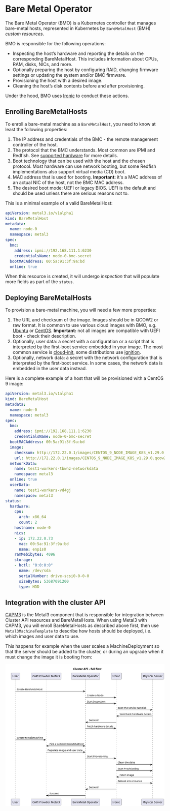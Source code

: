 # Bare Metal Operator

The Bare Metal Operator (BMO) is a Kubernetes controller that manages
bare-metal hosts, represented in Kubernetes by `BareMetalHost` (BMH) *custom
resources*.

BMO is responsible for the following operations:

- Inspecting the host’s hardware and reporting the details on the corresponding
  BareMetalHost. This includes information about CPUs, RAM, disks, NICs, and
  more.
- Optionally preparing the host by configuring RAID, changing firmware settings
  or updating the system and/or BMC firmware.
- Provisioning the host with a desired image.
- Cleaning the host’s disk contents before and after provisioning.

Under the hood, BMO uses [Ironic](../ironic/introduction) to conduct these
actions.

## Enrolling BareMetalHosts

To enroll a bare-metal machine as a `BareMetalHost`, you need to know at least
the following properties:

1. The IP address and credentials of the BMC - the remote management controller
   of the host.
2. The protocol that the BMC understands. Most common are IPMI and Redfish.
   See [supported hardware](supported_hardware) for more details.
3. Boot technology that can be used with the host and the chosen protocol.
   Most hardware can use network booting, but some Redfish implementations also
   support virtual media (CD) boot.
4. MAC address that is used for booting. **Important:** it's a MAC address of
   an actual NIC of the host, not the BMC MAC address.
5. The desired boot mode: UEFI or legacy BIOS. UEFI is the default and should
   be used unless there are serious reasons not to.

This is a minimal example of a valid BareMetalHost:

```yaml
apiVersion: metal3.io/v1alpha1
kind: BareMetalHost
metadata:
  name: node-0
  namespace: metal3
spec:
  bmc:
    address: ipmi://192.168.111.1:6230
    credentialsName: node-0-bmc-secret
  bootMACAddress: 00:5a:91:3f:9a:bd
  online: true
```

When this resource is created, it will undergo *inspection* that will populate
more fields as part of the `status`.

## Deploying BareMetalHosts

To provision a bare-metal machine, you will need a few more properties:

1. The URL and checksum of the image. Images should be in QCOW2 or raw format.
   It is common to use various cloud images with BMO, e.g.
   [Ubuntu](https://cloud-images.ubuntu.com/) or
   [CentOS](https://cloud.centos.org/centos/). **Important:** not all images
   are compatible with UEFI boot - check their description.
2. Optionally, user data: a secret with a configuration or a script that is
   interpreted by the first-boot service embedded in your image. The most
   common service is
   [cloud-init](https://cloudinit.readthedocs.io/en/latest/index.html), some
   distributions use [ignition](https://coreos.github.io/ignition/).
3. Optionally, network data: a secret with the network configuration that is
   interpreted by the first-boot service. In some cases, the network data is
   embedded in the user data instead.

Here is a complete example of a host that will be provisioned with a CentOS 9
image:

```yaml
apiVersion: metal3.io/v1alpha1
kind: BareMetalHost
metadata:
  name: node-0
  namespace: metal3
spec:
  bmc:
    address: ipmi://192.168.111.1:6230
    credentialsName: node-0-bmc-secret
  bootMACAddress: 00:5a:91:3f:9a:bd
  image:
    checksum: http://172.22.0.1/images/CENTOS_9_NODE_IMAGE_K8S_v1.29.0.qcow2.sha256sum
    url: http://172.22.0.1/images/CENTOS_9_NODE_IMAGE_K8S_v1.29.0.qcow2
  networkData:
    name: test1-workers-tbwnz-networkdata
    namespace: metal3
  online: true
  userData:
    name: test1-workers-vd4gj
    namespace: metal3
status:
  hardware:
    cpu:
      arch: x86_64
      count: 2
    hostname: node-0
    nics:
    - ip: 172.22.0.73
      mac: 00:5a:91:3f:9a:bd
      name: enp1s0
    ramMebibytes: 4096
    storage:
    - hctl: "0:0:0:0"
      name: /dev/sda
      serialNumber: drive-scsi0-0-0-0
      sizeBytes: 53687091200
      type: HDD
```

## Integration with the cluster API

[CAPM3](../capm3/introduction) is the Metal3 component that is responsible for
integration between Cluster API resources and BareMetalHosts. When using Metal3
with CAPM3, you will enroll BareMetalHosts as described above first, then use
`Metal3MachineTemplate` to describe how hosts should be deployed, i.e. which
images and user data to use.

This happens for example when the user scales a MachineDeployment so that the
server should be added to the cluster, or during an upgrade when it must change
the image it is booting from:

![ipa-provisioning](images/ipa-provisioning.png)
